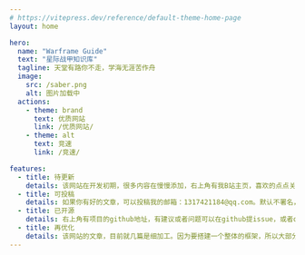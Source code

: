 ```yaml
---
# https://vitepress.dev/reference/default-theme-home-page
layout: home

hero:
  name: "Warframe Guide"
  text: "星际战甲知识库"
  tagline: 天堂有路你不走，学海无涯苦作舟
  image:
    src: /saber.png
    alt: 图片加载中
  actions:
    - theme: brand
      text: 优质网站
      link: /优质网站/
    - theme: alt
      text: 竞速
      link: /竞速/

features:
  - title: 待更新
    details: 该网站在开发初期，很多内容在慢慢添加，右上角有我B站主页，喜欢的点点关注。
  - title: 可投稿
    details: 如果你有好的文章，可以投稿我的邮箱：1317421184@qq.com。默认不署名，看作者意愿（无稿费）。
  - title: 已开源
    details: 右上角有项目的github地址，有建议或者问题可以在github提issue，或者q群联系我。
  - title: 再优化
    details: 该网站的文章，目前就几篇是细加工。因为要搭建一个整体的框架，所以大部分文章都是赶工出来的，后续会慢慢给所有文章优化。
---
```


